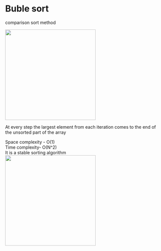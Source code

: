 # Buble sort 
comparison sort method

<img src ='https://github.com/kunalpaliwal13/leetcode/assets/143526414/09433552-6d54-4f3f-b3ec-a6f83d891c8a' height = 290>

At every step the largest element from each iteration comes to the end of the unsorted part of the array 

Space complexity - O(1)<br> Time complexity- O(N^2)<br>
It is a stable sorting algorithm <br>
<img src ='https://github.com/kunalpaliwal13/leetcode/assets/143526414/322b7cb3-912d-4d1c-a635-27ed99678d22' height = 290>


